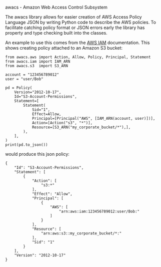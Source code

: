 awacs - Amazon Web Access Control Subsystem

The awacs library allows for easier creation of AWS Access Policy
Language JSON by writing Python code to describe the AWS policies.
To facilitate catching  policy format or JSON errors early the
library has property and type checking built into the classes.

An example to use this comes from the [AWS IAM][] documentation.
This shows creating policy attached to an Amazon S3 bucket:

```
from awacs.aws import Action, Allow, Policy, Principal, Statement
from awacs.iam import IAM_ARN
from awacs.s3  import S3_ARN

account = "123456789012"
user = "user/Bob"

pd = Policy(
    Version="2012-10-17",
    Id="S3-Account-Permissions",
    Statement=[
        Statement(
            Sid="1",
            Effect=Allow,
            Principal=[Principal("AWS", [IAM_ARN(account, user)])],
            Action=[Action("s3", "*")],
            Resource=[S3_ARN("my_corporate_bucket/*"),],
        ),
    ],
)
print(pd.to_json())
```

would produce this json policy:

```
{
    "Id": "S3-Account-Permissions", 
    "Statement": [
        {
            "Action": [
                "s3:*"
            ], 
            "Effect": "Allow", 
            "Principal": [
                {
                    "AWS": [
                        "arn:aws:iam:123456789012:user/Bob:"
                    ]
                }
            ], 
            "Resource": [
                "arn:aws:s3::my_corporate_bucket/*:"
            ], 
            "Sid": "1"
        }
    ], 
    "Version": "2012-10-17"
}
```

[AWS IAM]: http://docs.aws.amazon.com/IAM/latest/UserGuide/PoliciesOverview.html
